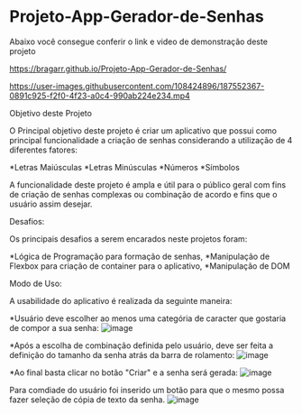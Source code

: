 # Projeto-App-Gerador-de-Senhas

Abaixo você consegue conferir o link e video de demonstração deste projeto

https://bragarr.github.io/Projeto-App-Gerador-de-Senhas/

https://user-images.githubusercontent.com/108424896/187552367-0891c925-f2f0-4f23-a0c4-990ab224e234.mp4

Objetivo deste Projeto

O Principal objetivo deste projeto é criar um aplicativo que possui como principal funcionalidade a criação de senhas considerando a utilização de 4 diferentes fatores:

*Letras Maiúsculas
*Letras Minúsculas
*Números
*Símbolos

A funcionalidade deste projeto é ampla e útil para o público geral com fins de criação de senhas complexas ou combinação de acordo e fins que o usuário assim desejar.

Desafios:

Os principais desafios a serem encarados neste projetos foram:

*Lógica de Programação para formação de senhas,
*Manipulação de Flexbox para criação de container para o aplicativo,
*Manipulação de DOM

Modo de Uso:

A usabilidade do aplicativo é realizada da seguinte maneira:

*Usuário deve escolher ao menos uma categória de caracter que gostaria de compor a sua senha:
![image](https://user-images.githubusercontent.com/108424896/187553363-4780cb5f-3d82-4db9-a9a1-bdba038fca9d.png)

*Após a escolha de combinação definida pelo usuário, deve ser feita a definição do tamanho da senha atrás da barra de rolamento:
![image](https://user-images.githubusercontent.com/108424896/187553535-cf6b8521-d706-4f78-a15a-1e8057374bc8.png)

*Ao final basta clicar no botão "Criar" e a senha será gerada:
![image](https://user-images.githubusercontent.com/108424896/187553782-02907e78-cc94-4655-9d34-63d70d751e95.png)

Para comdiade do usuário foi inserido um botão para que o mesmo possa fazer seleção de cópia de texto da senha.
![image](https://user-images.githubusercontent.com/108424896/187553943-44a9e6bb-1c63-4006-b707-98726aa75b24.png)

